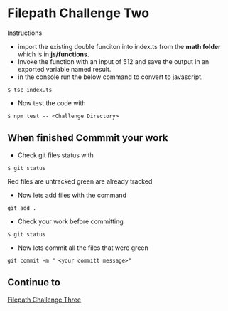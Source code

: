 # Filepath Challenge Two
Instructions
* import the existing double funciton into index.ts from the **math folder** which is in **js/functions.**
* Invoke the function with an input of 512 and save the output in an exported variable named result.
* in the console run the below command to convert to javascript.
```
$ tsc index.ts
```
* Now test the code with
```
$ npm test -- <Challenge Directory>
```
## When finished Commmit your work
* Check git files status with
``` 
$ git status
````
Red files are untracked green are already tracked

* Now lets add files with the command 
```
git add .
````
* Check your work before committing
```
$ git status
```
* Now lets commit all the files that were green 
``` 
git commit -m " <your committ message>"
```
## Continue to
[Filepath Challenge Three](../filepath-challenge-03/README.md)
